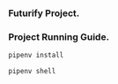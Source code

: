 ### Futurify Project.

### Project Running Guide.

```bash
pipenv install
```

```bash
pipenv shell
```
